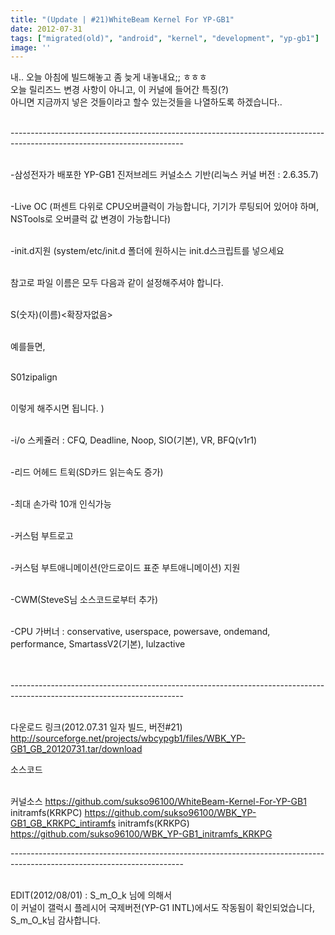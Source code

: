 ```yaml
---
title: "(Update | #21)WhiteBeam Kernel For YP-GB1"
date: 2012-07-31
tags: ["migrated(old)", "android", "kernel", "development", "yp-gb1"]
image: ''
---
```


내.. 오늘 아침에 빌드해놓고 좀 늦게 내놓내요;; ㅎㅎㅎ<br>
오늘 릴리즈느 변경 사항이 아니고, 이 커널에 들어간 특징(?)<br>
아니면 지금까지 넣은 것들이라고 할수 있는것들을 나열하도록 하겠습니다..<br><br>

-------------------------------------------------------------------------------------------------------------------------<br><br>

-삼성전자가 배포한 YP-GB1 진저브레드 커널소스 기반(리눅스 커널 버전 : 2.6.35.7)<br><br>

-Live OC (퍼센트 다위로 CPU오버클럭이 가능합니다, 기기가 루팅되어 있어야 하며, NSTools로 오버클럭 값 변경이 가능합니다)<br><br>

-init.d지원 (system/etc/init.d 폴더에 원하시는 init.d스크립트를 넣으세요<br><br>

참고로 파일 이름은 모두 다음과 같이 설정해주셔야 합니다.<br><br>

S(숫자)(이름)<확장자없음><br><br>

예를들면,<br><br>

S01zipalign<br><br>

이렇게 해주시면 됩니다. )<br><br>

-i/o 스케쥴러 : CFQ, Deadline, Noop, SIO(기본), VR, BFQ(v1r1)<br><br>

-리드 어헤드 트윅(SD카드 읽는속도 증가)<br><br>

-최대 손가락 10개 인식가능<br><br>

-커스텀 부트로고<br><br>

-커스텀 부트애니메이션(안드로이드 표준 부트애니메이션) 지원<br><br>

-CWM(SteveS님 소스코드로부터 추가)<br><br>

-CPU 가버너 : conservative, userspace, powersave, ondemand, performance, SmartassV2(기본), lulzactive<br><br>

<br>
-------------------------------------------------------------------------------------------------------------------------<br><br>

다운로드 링크(2012.07.31 일자 빌드, 버전#21)<br>
http://sourceforge.net/projects/wbcypgb1/files/WBK_YP-GB1_GB_20120731.tar/download<br>

소스코드<br><br>

커널소스 https://github.com/sukso96100/WhiteBeam-Kernel-For-YP-GB1
initramfs(KRKPC)  https://github.com/sukso96100/WBK_YP-GB1_GB_KRKPC_intiramfs
initramfs(KRKPG) https://github.com/sukso96100/WBK_YP-GB1_initramfs_KRKPG

-------------------------------------------------------------------------------------------------------------------------<br><br>

EDIT(2012/08/01) : S_m_O_k   님에 의해서<br>
이 커널이 갤럭시 플레시어 국제버전(YP-G1 INTL)에서도 작동됨이 확인되었습니다,<br>
S_m_O_k님 감사합니다.<br>
